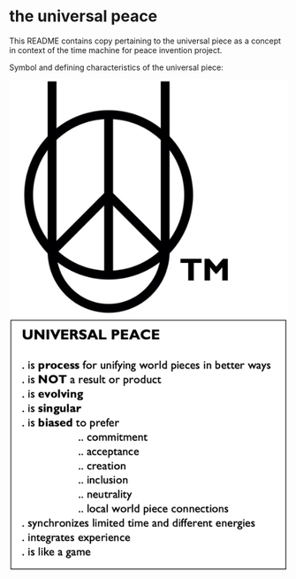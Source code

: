 # the universal peace

This README contains copy pertaining to the universal piece as a concept in context of the time machine for peace invention project.

Symbol and defining characteristics of the universal piece:

![](./media/upsymbol.png)
